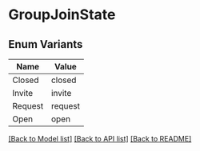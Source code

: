 # GroupJoinState

## Enum Variants

| Name | Value |
|---- | -----|
| Closed | closed |
| Invite | invite |
| Request | request |
| Open | open |


[[Back to Model list]](../README.md#documentation-for-models) [[Back to API list]](../README.md#documentation-for-api-endpoints) [[Back to README]](../README.md)


